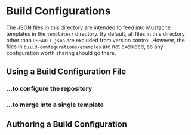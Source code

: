 # Build Configurations

The JSON files in this directory are intended to feed into <a href="https://mustache.github.io" target="_blank">Mustache</a> templates in the `templates/` directory. By default, all files in this directory other than `DEFAULT.json` are excluded from version control. However, the files in `build-configurations/examples` are not excluded, so any configuration worth sharing should go there.

## Using a Build Configuration File

### ...to configure the repository

### ...to merge into a single template

## Authoring a Build Configuration


